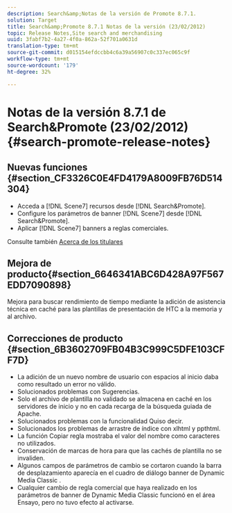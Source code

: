 ```yaml
---
description: Search&amp;Notas de la versión de Promote 8.7.1.
solution: Target
title: Search&amp;Promote 8.7.1 Notas de la versión (23/02/2012)
topic: Release Notes,Site search and merchandising
uuid: 3fabf7b2-4a27-4f0a-862a-52f701a0631d
translation-type: tm+mt
source-git-commit: d015154efdccbb4c6a39a56907c0c337ec065c9f
workflow-type: tm+mt
source-wordcount: '179'
ht-degree: 32%

---
```



# Notas de la versión 8.7.1 de Search&amp;Promote (23/02/2012){#search-promote-release-notes}

## Nuevas funciones {#section_CF3326C0E4FD4179A8009FB76D514304}

* Acceda a [!DNL Scene7] recursos desde [!DNL Search&Promote].
* Configure los parámetros de banner [!DNL Scene7] desde [!DNL Search&Promote].
* Aplicar [!DNL Scene7] banners a reglas comerciales.

Consulte también [Acerca de los titulares](../c-about-design-menu/c-about-banners.md#concept_5BBE01FEC6134393B43CC917C8CC64DA)

## Mejora de producto{#section_6646341ABC6D428A97F567EDD7090898}

Mejora para buscar rendimiento de tiempo mediante la adición de asistencia técnica en caché para las plantillas de presentación de HTC a la memoria y al archivo.

## Correcciones de producto {#section_6B3602709FB04B3C999C5DFE103CFF7D}

* La adición de un nuevo nombre de usuario con espacios al inicio daba como resultado un error no válido.
* Solucionados problemas con Sugerencias.
* Solo el archivo de plantilla no validado se almacena en caché en los servidores de inicio y no en cada recarga de la búsqueda guiada de Apache.
* Solucionados problemas con la funcionalidad Quiso decir.
* Solucionados los problemas de arrastre de índice con xlhtml y ppthtml.
* La función Copiar regla mostraba el valor del nombre como caracteres no utilizados.
* Conservación de marcas de hora para que las cachés de plantilla no se invaliden.
* Algunos campos de parámetros de cambio se cortaron cuando la barra de desplazamiento aparecía en el cuadro de diálogo banner de Dynamic Media Classic .
* Cualquier cambio de regla comercial que haya realizado en los parámetros de banner de Dynamic Media Classic funcionó en el área Ensayo, pero no tuvo efecto al activarse.

